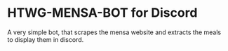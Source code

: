 # HTWG-MENSA-BOT for Discord

A very simple bot, that scrapes the mensa website and extracts the meals to display them in discord.